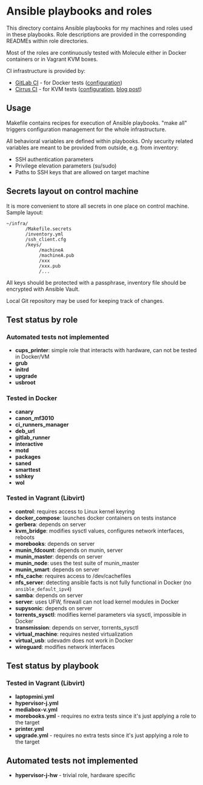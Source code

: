 # Ansible playbooks and roles

This directory contains Ansible playbooks for my machines and roles used in
these playbooks. Role descriptions are provided in the corresponding READMEs
within role directories.

Most of the roles are continuously tested with Molecule either in Docker
containers or in Vagrant KVM boxes.

CI infrastructure is provided by:

- [GitLab CI] - for Docker tests ([configuration][gitlab-config])
- [Cirrus CI] - for KVM tests ([configuration][cirrus-config], [blog post])

[GitLab CI]: https://docs.gitlab.com/ee/ci/
[Cirrus CI]: https://cirrus-ci.org/
[gitlab-config]: ../.gitlab-ci.yml
[cirrus-config]: ../.cirrus.yml.j2
[blog post]: https://potyarkin.ml/posts/2020/cirrus-ci-integration-for-gitlab-projects/


## Usage

Makefile contains recipes for execution of Ansible playbooks. "make all"
triggers configuration management for the whole infrastructure.

All behavioral variables are defined within playbooks. Only security related
variables are meant to be provided from outside, e.g. from inventory:

- SSH authentication parameters
- Privilege elevation parameters (su/sudo)
- Paths to SSH keys that are allowed on target machine


## Secrets layout on control machine

It is more convenient to store all secrets in one place on control machine.
Sample layout:

```
~/infra/
       /Makefile.secrets
       /inventory.yml
       /ssh_client.cfg
       /keys/
            /machineA
            /machineA.pub
            /xxx
            /xxx.pub
            /...
```

All keys should be protected with a passphrase, inventory file should be
encrypted with Ansible Vault.

Local Git repository may be used for keeping track of changes.


## Test status by role

### Automated tests not implemented

- **cups_printer**: simple role that interacts with hardware, can not be tested in Docker/VM
- **grub**
- **initrd**
- **upgrade**
- **usbroot**

### Tested in Docker

- **canary**
- **canon_mf3010**
- **ci_runners_manager**
- **deb_url**
- **gitlab_runner**
- **interactive**
- **motd**
- **packages**
- **saned**
- **smarttest**
- **sshkey**
- **wol**

### Tested in Vagrant (Libvirt)

- **control**: requires access to Linux kernel keyring
- **docker_compose**: launches docker containers on tests instance
- **gerbera**: depends on server
- **kvm_bridge**: modifies sysctl values, configures network interfaces, reboots
- **morebooks**: depends on server
- **munin_fdcount**: depends on munin, server
- **munin_master**: depends on server
- **munin_node**: uses the test suite of munin_master
- **munin_smart**: depends on server
- **nfs_cache**: requires access to /dev/cachefiles
- **nfs_server**: detecting ansible facts is not fully functional in Docker
  (no `ansible_default_ipv4`)
- **samba**: depends on server
- **server**: uses UFW, firewall can not load kernel modules in Docker
- **supysonic**: depends on server
- **torrents_sysctl**: modifies kernel parameters via sysctl, impossible in Docker
- **transmission**: depends on server, torrents_sysctl
- **virtual_machine**: requires nested virtualization
- **virtual_usb**: udevadm does not work in Docker
- **wireguard**: modifies network interfaces


## Test status by playbook

### Tested in Vagrant (Libvirt)

- **laptopmini.yml**
- **hypervisor-j.yml**
- **mediabox-v.yml**
- **morebooks.yml** - requires no extra tests since it's just applying a role
  to the target
- **printer.yml**
- **upgrade.yml** - requires no extra tests since it's just applying a role to
  the target

## Automated tests not implemented

- **hypervisor-j-hw** - trivial role, hardware specific
